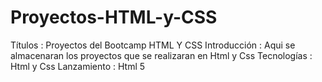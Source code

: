 # Proyectos-HTML-y-CSS
Títulos : Proyectos del Bootcamp HTML Y CSS
Introducción : Aqui se almacenaran los proyectos que se realizaran  en Html y Css
Tecnologías : Html y Css
Lanzamiento : Html 5


